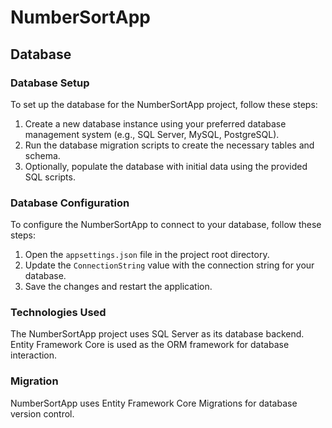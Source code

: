 # NumberSortApp

## Database

### Database Setup

To set up the database for the NumberSortApp project, follow these steps:

1. Create a new database instance using your preferred database management system (e.g., SQL Server, MySQL, PostgreSQL).
2. Run the database migration scripts to create the necessary tables and schema.
3. Optionally, populate the database with initial data using the provided SQL scripts.

### Database Configuration

To configure the NumberSortApp to connect to your database, follow these steps:

1. Open the `appsettings.json` file in the project root directory.
2. Update the `ConnectionString` value with the connection string for your database.
3. Save the changes and restart the application.

### Technologies Used

The NumberSortApp project uses SQL Server as its database backend. Entity Framework Core is used as the ORM framework for database interaction.

### Migration

NumberSortApp uses Entity Framework Core Migrations for database version control.

